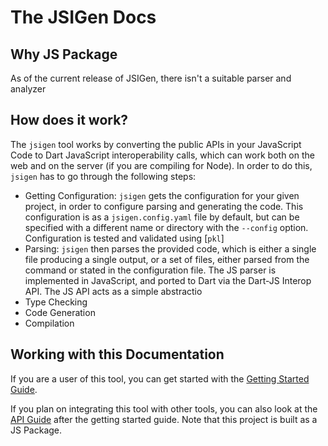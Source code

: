 # The JSIGen Docs

## Why JS Package
As of the current release of JSIGen, there isn't a suitable parser and analyzer 

## How does it work?
The `jsigen` tool works by converting the public APIs in your JavaScript Code to Dart JavaScript interoperability calls, which can work both on the web and on the server (if you are compiling for Node). In order to do this, `jsigen` has to go through the following steps:
- Getting Configuration: `jsigen` gets the configuration for your given project, in order to configure parsing and generating the code. This configuration is as a `jsigen.config.yaml` file by default, but can be specified with a different name or directory with the `--config` option. Configuration is tested and validated using [`pkl`]
- Parsing: `jsigen` then parses the provided code, which is either a single file producing a single output, or a set of files, either parsed from the command or stated in the configuration file. The JS parser is implemented in JavaScript, and ported to Dart via the Dart-JS Interop API.
    The JS API acts as a simple abstractio
- Type Checking
- Code Generation
- Compilation

## Working with this Documentation
If you are a user of this tool, you can get started with the [Getting Started Guide](./guide.md).

If you plan on integrating this tool with other tools, you can also look at the [API Guide](./api.md) after the getting started guide. Note that this project is built as a JS Package.


